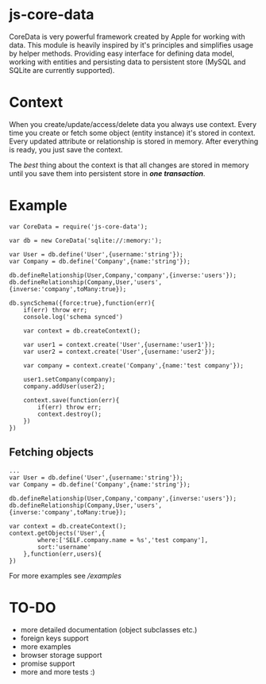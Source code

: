 # js-core-data

CoreData is very powerful framework created by Apple for working with data. This module is heavily inspired by it's principles and simplifies usage by helper methods. Providing easy interface for defining data model, working with entities and persisting data to persistent store (MySQL and SQLite are currently supported).

# Context

When you create/update/access/delete data you always use context. Every time you create or fetch some object (entity instance) it's stored in context. Every updated attribute or relationship is stored in memory. After everything is ready, you just save the context.

The *best* thing about the context is that all changes are stored in memory until you save them into persistent store in ***one transaction***.


# Example

```
var CoreData = require('js-core-data');

var db = new CoreData('sqlite://:memory:');

var User = db.define('User',{username:'string'});
var Company = db.define('Company',{name:'string'});

db.defineRelationship(User,Company,'company',{inverse:'users'});
db.defineRelationship(Company,User,'users',{inverse:'company',toMany:true});

db.syncSchema({force:true},function(err){
    if(err) throw err;
    console.log('schema synced')

    var context = db.createContext();

    var user1 = context.create('User',{username:'user1'});
    var user2 = context.create('User',{username:'user2'});

    var company = context.create('Company',{name:'test company'});

    user1.setCompany(company);
    company.addUser(user2);

    context.save(function(err){
        if(err) throw err;
        context.destroy();
    })
})
```

## Fetching objects
```
...
var User = db.define('User',{username:'string'});
var Company = db.define('Company',{name:'string'});

db.defineRelationship(User,Company,'company',{inverse:'users'});
db.defineRelationship(Company,User,'users',{inverse:'company',toMany:true});

var context = db.createContext();
context.getObjects('User',{
		where:['SELF.company.name = %s','test company'],
		sort:'username'
	},function(err,users){
})

```

For more examples see */examples*

# TO-DO
- more detailed documentation (object subclasses etc.)
- foreign keys support
- more examples
- browser storage support
- promise support
- more and more tests :)